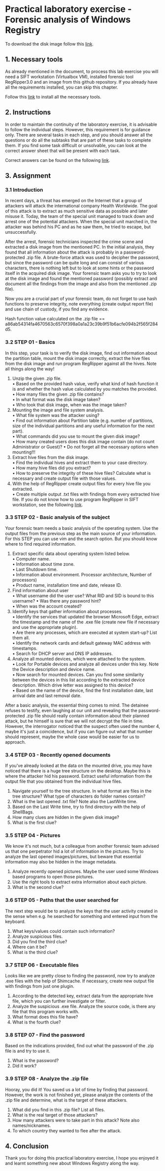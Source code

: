 # Practical laboratory exercise - Forensic analysis of Windows Registry

To download the disk image follow this [link][image].  

## 1. Necessary tools

As already mentioned in the document, to process this lab exercise you will need a SIFT workstation (Virtualbox VM), 
installed forensic tool RegRipper3.0 and an image from this github repository. If you already have all the 
requirements installed, you can skip this chapter. 

Follow this [link][ntools] to install all the necessary tools.

## 2. Instructions

In order to maintain the continuity of the laboratory exercise, it is advisable to follow the individual steps. 
However, this requirement is for guidance only. There are several tasks in each step, and you should answer all 
the questions or do all the subtasks that are part of these tasks to complete them. If you find some task 
difficult or unsolvable, you can look at the correct answer sheet that will be present with each task.  

Correct answers can be found on the following [link][corra].

## 3. Assignment

### 3.1 Introduction
In recent days, a threat has emerged on the Internet that a group of attackers will attack the international 
company Health Worldwide. The goal of this attack is to extract as much sensitive data as possible and later 
misuse it. Today, the team of the special unit managed to track down and arrest one of the potential attackers. 
When the special unit marched in, the attacker was behind his PC and as he saw them, he tried to escape, 
but unsuccessfully. 

After the arrest, forensic technicians inspected the crime scene and extracted a disk image from the mentioned PC. 
In the initial analysis, they found that all information about the attack is probably in a password-protected .zip file. 
A brute-force attack was used to decipher the password, but since the password can be quite long and can consist of 
various characters, there is nothing left but to look at some hints or the password itself in the acquired disk image. 
Your forensic team asks you to try to look at the disk image and found the mentioned password (possibly extract and 
document all the findings from the image and also from the mentioned .zip file).

Now you are a crucial part of your forensic team, do not forget to use hash functions to preserve integrity, note 
everything (create output report file) and use chain of custody, if you find any evidence.

Hash function value calculated on the .zip file == a86ab54314fa4670563c6570f398a0a1a23c39b9f51b6acfe094b2f565f284d5.  

### 3.2 STEP 01 - Basics
In this step, your task is to verify the disk image, find out information about the partition table, mount the disk
image correctly, extract the hive files from the disk image and run program RegRipper against all the hives. 
Note all things along the way!

1.	Unzip the given .zip file.  
•	Based on the provided hash value, verify what kind of hash function it is and whether the hash value 
calculated by you matches the provided.   
•	How many files the given .zip file contains?   
•	In what format was the disk image taken?   
•	Who took that disk image, when was the image taken?   
2.	Mounting the image and file system analysis.  
•	What file system was the attacker using?   
•	Find out information about Partition table (e.g. number of partitions, size of the individual partitions and any useful information for the next part).  
•	What commands did you use to mount the given disk image?  
•	How many created users does this disk image contain (do not count Administrator or Guest)? 
•	Do not forget all the necessary options when mounting!!!  
3.	Extract hive files from the disk image.  
•	Find the individual hives and extract them to your case directory.  
•	How many hive files did you extract?  
•	How to preserve the integrity of these hive files? Calculate what is necessary and create output file with those values.  
4.	With the help of RegRipper create output files for every hive file you extracted.  
•	Create multiple output .txt files with findings from every extracted hive file. If you do not know how to use program RegRipper in SIFT workstation, see the following [link][ntools].  



### 3.3 STEP 02 - Basic analysis of the subject
Your forensic team needs a basic analysis of the operating system. Use the output files from the previous step as the main source of your information.  
For this STEP you can use vim and the search option. But you should know where to find required information.

1.	Extract specific data about operating system listed below.  
•	Computer name.  
•	Information about time zone.  
•	Last Shutdown time.   
•	Information about environment. Processor architecture, Number of processors)  
•	Product name, installation time and date, release ID.
2.	Find information about user  
•	What username did the user use? What RID and SID is bound to this username?
•	Was there any password hint?  
•	When was the account created?
3.	Identify keys that gather information about processes.  
•	Identify the services that updated the browser Microsoft Edge, extract the timestamp and the name of the .exe file (create new file if necessary and use the appropriate plugin).  
•	Are there any processes, which are executed at system start-up? List them all.   
•	Identify the network cards and default gateway MAC address with timestamps.  
•	Search for DHCP server and DNS IP addresses.  
4.	Analyze all mounted devices, which were attached to the system.   
•	Look for Portable devices and analyze all devices under this key. Note the Device description and device name.  
•	Now search for mounted devices. Can you find some similarity between the devices in this list according to the extracted device description. Which drive letter was assigned to this device?   
•	Based on the name of the device, find the first installation date, last arrival date and last removal date.  


After a basic analysis, the essential thing comes to mind. The detainee refuses to testify, even laughing at 
our unit and revealing that the password-protected .zip file should really contain information about their planned 
attack, but he himself is sure that we will not decrypt the file in time. 
However, the interrogator noticed that the suspect often used the number 4, maybe it's just a coincidence, but if 
you can figure out what that number should represent, maybe the whole case would be easier for us to approach.



### 3.4 STEP 03 - Recently opened documents
If you've already looked at the data on the mounted drive, you may have noticed that there is a huge tree 
structure on the desktop. Maybe this is where the attacker hid his password. Extract useful information 
from the output file that you obtained from the individual hive files.
1.	Navigate yourself to the tree structure. In what format are files in the tree structure? What type of characters do folder names contain?
2.	What is the last opened .txt file?  Note also the LastWrite time.
3.	Based on the Last Write time, try to find directory with the help of ShellBags.
4.	How many clues are hidden in the given disk image?
5.	What is the first clue?


### 3.5 STEP 04 - Pictures
We know it's not much, but a colleague from another forensic team advised us that one perpetrator hid a lot 
of information in the pictures. Try to analyze the last opened images/pictures, but beware that essential 
information may also be hidden in the image metadata.
1.	Analyze recently opened pictures. Maybe the user used some Windows based programs to open those pictures.
2.	Use the right tools to extract extra information about each picture.
3.	What is the second clue?



### 3.6 STEP 05 - Paths that the user searched for
The next step would be to analyze the keys that the user activity created in the sense when e.g. he searched 
for something and entered input from the keyboard.
1.	What keys/values could contain such information?
2.	Analyze suspicious files.
3.	Did you find the third clue?
4.	Where can it be?
5.	What is the third clue?



### 3.7 STEP 06 - Executable files
Looks like we are pretty close to finding the password, now try to analyze .exe files with the help of Shimcache. If necessary, create new output file with findings from just one plugin.
1.	According to the detected key, extract data from the appropriate hive file, which you can further investigate or filter.
2.	Analyze the suspicious .exe file. Analyze the source code, is there any file that this program works with.
3.	What format does this file have?  
4.	What is the fourth clue?



### 3.8 STEP 07 - Find the password
Based on the indications provided, find out what the password of the .zip file is and try to use it.
1.	What is the password?
2.	Did it work?


### 3.9 STEP 08 - Analyze the .zip file
Hooray, you did it! You saved us a lot of time by finding that password. However, the work is not finished yet, please analyze the contents of the .zip file and determine, what is the target of these attackers.
1.	What did you find in this .zip file? List all files.
2.	What is the real target of those attackers?
3.	How many attackers were to take part in this attack? Note also names/nicknames.
4.	To which country they wanted to flee after the attack.


## 4. Conclusion
Thank you for doing this practical laboratory exercise, I hope you enjoyed it and learnt something new about Windows Registry along the way.


[//]: #
[ntools]: <https://github.com/57972887/LaboratoryExerciseWR/blob/master/Documents/Manuals/Necessary%20Tools.md>
[corra]: <https://github.com/57972887/LaboratoryExerciseWR/blob/master/Documents/Correct%20Answers/Correct_answers.md>
[image]: <https://drive.google.com/file/d/13W3MH3LYFgp1ruFv59TKvn-pAiMIgyX7/view?usp=sharing>